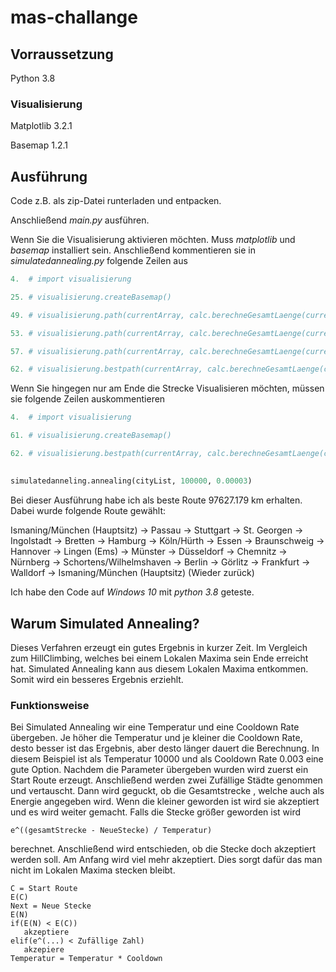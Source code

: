 # mas-challange

## Vorraussetzung

Python 3.8

### Visualisierung
Matplotlib 3.2.1

Basemap 1.2.1

## Ausführung

Code z.B. als zip-Datei runterladen und entpacken.

Anschließend *main.py* ausführen.

Wenn Sie die Visualisierung aktivieren möchten. Muss *matplotlib* und *basemap* installiert sein. Anschließend kommentieren sie in *simulatedannealing.py* folgende Zeilen aus
```python
4.  # import visualisierung

25. # visualisierung.createBasemap()

49. # visualisierung.path(currentArray, calc.berechneGesamtLaenge(currentArray), False)

53. # visualisierung.path(currentArray, calc.berechneGesamtLaenge(currentArray), False)

57. # visualisierung.path(currentArray, calc.berechneGesamtLaenge(currentArray), True)

62. # visualisierung.bestpath(currentArray, calc.berechneGesamtLaenge(currentArray))
```

Wenn Sie hingegen nur am Ende die Strecke Visualisieren möchten, müssen sie folgende Zeilen auskommentieren
```python
4.  # import visualisierung

61. # visualisierung.createBasemap()

62. # visualisierung.bestpath(currentArray, calc.berechneGesamtLaenge(currentArray))

```
##
```python
simulatedanneling.annealing(cityList, 100000, 0.00003)
```
Bei dieser Ausführung habe ich als beste Route 97627.179 km erhalten.
Dabei wurde folgende Route gewählt:

Ismaning/München (Hauptsitz) -> Passau -> Stuttgart -> St. Georgen -> Ingolstadt -> Bretten -> Hamburg -> Köln/Hürth -> Essen -> Braunschweig -> Hannover -> Lingen (Ems) -> Münster -> Düsseldorf -> Chemnitz -> Nürnberg -> Schortens/Wilhelmshaven -> Berlin -> Görlitz -> Frankfurt -> Walldorf -> Ismaning/München (Hauptsitz) (Wieder zurück)

Ich habe den Code auf *Windows 10* mit *python 3.8* geteste.



## Warum Simulated Annealing?
Dieses Verfahren erzeugt ein gutes Ergebnis in kurzer Zeit. Im Vergleich zum HillClimbing, welches bei einem Lokalen Maxima sein Ende erreicht hat. Simulated Annealing kann aus diesem Lokalen Maxima entkommen. Somit wird ein besseres Ergebnis erziehlt.

### Funktionsweise
Bei Simulated Annealing wir eine Temperatur und eine Cooldown Rate übergeben. Je höher die Temperatur und je kleiner die Cooldown Rate, desto besser ist das Ergebnis, aber desto länger dauert die Berechnung.
In diesem Beispiel ist als Temperatur 10000 und als Cooldown Rate 0.003 eine gute Option.
Nachdem die Parameter übergeben wurden wird zuerst ein Start Route erzeugt. Anschließend werden zwei Zufällige Städte genommen und vertauscht. Dann wird geguckt, ob die Gesamtstrecke , welche auch als Energie angegeben wird. Wenn die kleiner geworden ist wird sie akzeptiert und es wird weiter gemacht.
Falls die Stecke größer geworden ist wird
```mathe
e^((gesamtStrecke - NeueStecke) / Temperatur)
```
berechnet. Anschließend wird entschieden, ob die Stecke doch akzeptiert werden soll. Am Anfang wird viel mehr akzeptiert. Dies sorgt dafür das man nicht im Lokalen Maxima stecken bleibt.

```
C = Start Route
E(C)
Next = Neue Stecke
E(N)
if(E(N) < E(C))
   akzeptiere
elif(e^(...) < Zufällige Zahl)
   akzepiere
Temperatur = Temperatur * Cooldown
```
